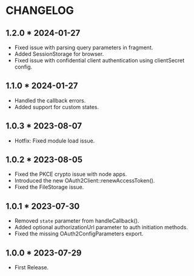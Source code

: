# CHANGELOG

## 1.2.0 * 2024-01-27

* Fixed issue with parsing query parameters in fragment.
* Added SessionStorage for browser.
* Fixed issue with confidential client authentication using clientSecret config.

## 1.1.0 * 2024-01-27

* Handled the callback errors.
* Added support for custom states.

## 1.0.3 * 2023-08-07

* Hotfix: Fixed module load issue.

## 1.0.2 * 2023-08-05

* Fixed the PKCE crypto issue with node apps.
* Introduced the new OAuth2Client::renewAccessToken().
* Fixed the FileStorage issue.

## 1.0.1 * 2023-07-30

* Removed `state` parameter from handleCallback(). 
* Added optional authorizationUrl parameter to auth initiation methods.
* Fixed the missing OAuth2ConfigParameters export.

## 1.0.0 * 2023-07-29

* First Release.
